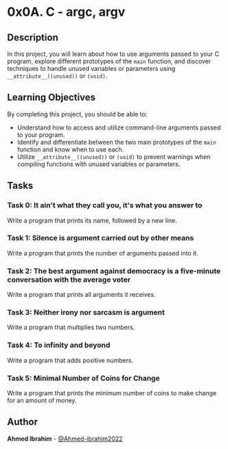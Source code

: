 # 0x0A. C - argc, argv

## Description

In this project, you will learn about how to use arguments passed to your C program, explore different prototypes of the `main` function, and discover techniques to handle unused variables or parameters using `__attribute__((unused))` or `(void)`.

## Learning Objectives

By completing this project, you should be able to:

- Understand how to access and utilize command-line arguments passed to your program.
- Identify and differentiate between the two main prototypes of the `main` function and know when to use each.
- Utilize `__attribute__((unused))` or `(void)` to prevent warnings when compiling functions with unused variables or parameters.

## Tasks

### Task 0: It ain't what they call you, it's what you answer to
Write a program that prints its name, followed by a new line.

### Task 1: Silence is argument carried out by other means
Write a program that prints the number of arguments passed into it.

### Task 2: The best argument against democracy is a five-minute conversation with the average voter
Write a program that prints all arguments it receives.

### Task 3: Neither irony nor sarcasm is argument
Write a program that multiplies two numbers.

### Task 4: To infinity and beyond
Write a program that adds positive numbers.

### Task 5: Minimal Number of Coins for Change
Write a program that prints the minimum number of coins to make change for an amount of money.

## Author

**Ahmed Ibrahim** - [@Ahmed-ibrahim2022](https://github.com/Ahmed-ibrahim2022)
